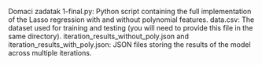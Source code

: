 Domaci zadatak 1-final.py: Python script containing the full implementation of the Lasso regression with and without polynomial features.
data.csv: The dataset used for training and testing (you will need to provide this file in the same directory).
iteration_results_without_poly.json and iteration_results_with_poly.json: JSON files storing the results of the model across multiple iterations.
